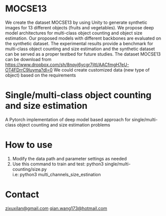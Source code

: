 # MOCSE13
We create the dataset MOCSE13 by using Unity to generate synthetic images for 13 different objects (fruits and vegetables). We propose deep model architectures for multi-class object counting and object size estimation. Our proposed models with different backbones are evaluated on the synthetic dataset. The experimental results provide a benchmark for multi-class object counting and size estimation and the synthetic dataset can be served as a proper testbed for future studies.
The dataset MOCSE13 can be download from https://www.dropbox.com/sh/8nqyj6ycgr7jltl/AACfmgH7eU-OT4FDrrC9luyma?dl=0
We could create customized data (new type of object) based on the requirements

# Single/multi-class object counting and size estimation
A Pytorch implementation of deep model based approach for single/multi-class object counting and size estimation problems

# How to use
1. Modify the data path and parameter settings as needed
2. Use this command to train and test: python3 single/multi-counting/size.py  
   i.e: python3 multi_channels_size_estination
   
# Contact
zixuxilan@gmail.com  qian.wang173@hotmail.com
